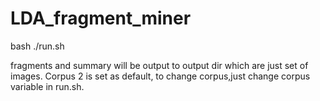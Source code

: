 # LDA_fragment_miner

bash ./run.sh  


fragments and summary will be output to output dir which are just set of images.
Corpus 2 is set as default, to change corpus,just change corpus variable in run.sh.
